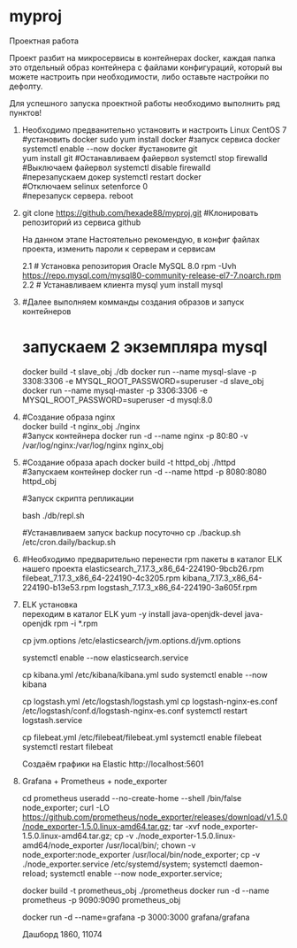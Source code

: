 # myproj
Проектная работа

Проект разбит на микросервисы в контейнерах docker, каждая папка это отдельный образ контейнера
с файлами конфигураций, который вы можете настроить при необходимости, либо оставьте настройки по дефолту.


Для успешного запуска проектной работы необходимо выполнить ряд пунктов!

1.  Необходимо предванительно установить и настроить Linux CentOS 7
     #установить docker
          sudo yum install docker
     #запуск сервиса docker
          systemctl enable --now docker
     #установите git   
          yum install git
     #Останавливаем файервол
          systemctl stop firewalld   
     #Выключаем файервол
          systemctl disable firewalld  
     #перезапускаем докер
          systemctl restart docker  
     #Отключаем selinux
          setenforce 0   
     #перезапуск сервера.
          reboot                          

2.  git clone https://github.com/hexade88/myproj.git  #Клонировать репозиторий из сервиса github

     На данном этапе
     Настоятельно рекомендую, в конфиг файлах проекта, изменить пароли к серверам и сервисам
     
     2.1 # Установка репозитория Oracle MySQL 8.0
          rpm -Uvh https://repo.mysql.com/mysql80-community-release-el7-7.noarch.rpm
     2.2 # Устанавливаем клиента mysql
          yum install mysql

3.   #Далее выполняем комманды создания образов и запуск контейнеров   
     # запускаем 2 экземпляра mysql
     docker build -t slave_obj ./db
     docker run --name mysql-slave -p 3308:3306 -e MYSQL_ROOT_PASSWORD=superuser -d slave_obj
     docker run --name mysql-master -p 3306:3306 -e MYSQL_ROOT_PASSWORD=superuser -d mysql:8.0

4.   #Создание образа nginx   
          docker build -t nginx_obj ./nginx    
     #Запуск контейнера
          docker run -d --name nginx -p 80:80 -v /var/log/nginx:/var/log/nginx nginx_obj               

5.   #Создание образа apach
          docker build -t httpd_obj ./httpd                                     
     #Запускаем контейнер
          docker run -d --name httpd -p 8080:8080 httpd_obj        

     #Запуск скрипта репликации             
     
     bash ./db/repl.sh

     #Устанавливаем запуск backup посуточно
     cp ./backup.sh /etc/cron.daily/backup.sh

6.   #Необходимо предварительно перенести rpm пакеты в каталог ELK нашего проекта
     elasticsearch_7.17.3_x86_64-224190-9bcb26.rpm
     filebeat_7.17.3_x86_64-224190-4c3205.rpm
     kibana_7.17.3_x86_64-224190-b13e53.rpm
     logstash_7.17.3_x86_64-224190-3a605f.rpm

7.   ELK установка     
     переходим в каталог ELK
     yum -y install java-openjdk-devel java-openjdk
     rpm -i *.rpm
     
     cp jvm.options /etc/elasticsearch/jvm.options.d/jvm.options

     systemctl enable --now elasticsearch.service

     cp kibana.yml /etc/kibana/kibana.yml
     sudo systemctl enable --now kibana

     cp logstash.yml /etc/logstash/logstash.yml
     cp logstash-nginx-es.conf /etc/logstash/conf.d/logstash-nginx-es.conf
     systemctl restart logstash.service

     cp filebeat.yml /etc/filebeat/filebeat.yml
     systemctl enable filebeat
     systemctl restart filebeat

     Создаём графики на Elastic
     http://localhost:5601

8.   Grafana + Prometheus + node_exporter
     
     cd prometheus
     useradd --no-create-home --shell /bin/false node_exporter;
     curl -LO https://github.com/prometheus/node_exporter/releases/download/v1.5.0/node_exporter-1.5.0.linux-amd64.tar.gz;
     tar -xvf node_exporter-1.5.0.linux-amd64.tar.gz;
     cp -v ./node_exporter-1.5.0.linux-amd64/node_exporter /usr/local/bin/;
     chown -v node_exporter:node_exporter /usr/local/bin/node_exporter;
     cp -v ./node_exporter.service /etc/systemd/system;
     systemctl daemon-reload;
     systemctl enable --now node_exporter.service;
     

     docker build -t prometheus_obj ./prometheus
     docker run -d --name prometheus -p 9090:9090 prometheus_obj

     docker run -d --name=grafana -p 3000:3000 grafana/grafana

     Дашборд 1860, 11074